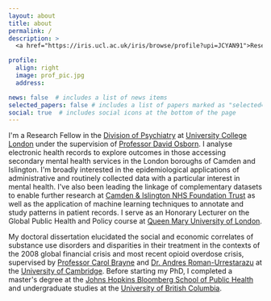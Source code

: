 ```yaml
---
layout: about
title: about
permalink: /
description: >
  <a href="https://iris.ucl.ac.uk/iris/browse/profile?upi=JCYAN91">Research Fellow in Epidemiology and Database Analysis, UCL</a><br />

profile:
  align: right
  image: prof_pic.jpg
  address:

news: false  # includes a list of news items
selected_papers: false # includes a list of papers marked as "selected={true}"
social: true  # includes social icons at the bottom of the page
---
```


I'm a Research Fellow in the [Division of Psychiatry](https://www.ucl.ac.uk/psychiatry) at [University College London](https://www.ucl.ac.uk/) under the supervision of [Professor David Osborn](https://www.ucl.ac.uk/psychiatry/people/david-osborn). I analyse electronic health records to explore outcomes in those accessing secondary mental health services in the London boroughs of Camden and Islington. I'm broadly interested in the epidemiological applications of administrative and routinely collected data with a particular interest in mental health. I've also been leading the linkage of complementary datasets to enable further research at [Camden & Islington NHS Foundation Trust]((https://www.candi.nhs.uk/)) as well as the application of machine learning techniques to annotate and study patterns in patient records. I serve as an Honorary Lecturer on the Global Public Health and Policy course at [Queen Mary University of London](https://www.qmul.ac.uk).

My doctoral dissertation elucidated the social and economic correlates of substance use disorders and disparities in their treatment in the contexts of the 2008 global financial crisis and most recent opioid overdose crisis, supervised by [Professor Carol Brayne](https://www.iph.cam.ac.uk/carol-brayne) and [Dr. Andres Roman-Urrestarazu](https://www.iph.cam.ac.uk/network/directory/dr-andres-roman-urrestarazu) at the [University of Cambridge](https://www.cam.ac.uk). Before starting my PhD, I completed a master's degree at the [Johns Hopkins Bloomberg School of Public Health](https://www.jhsph.edu) and undergraduate studies at the [University of British Columbia](https://www.ubc.ca).

